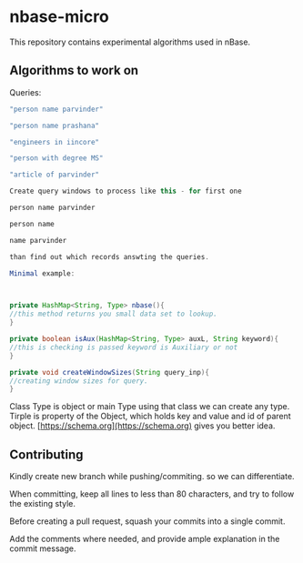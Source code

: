 nbase-micro
====================
This repository contains experimental algorithms used in nBase.

Algorithms to work on
-----
Queries:
```JAVA
"person name parvinder"

"person name prashana"

"engineers in iincore"

"person with degree MS"

"article of parvinder"

Create query windows to process like this - for first one

person name parvinder

person name

name parvinder

than find out which records answting the queries.

Minimal example:



private HashMap<String, Type> nbase(){
//this method returns you small data set to lookup.
}

private boolean isAux(HashMap<String, Type> auxL, String keyword){
//this is checking is passed keyword is Auxiliary or not 
}

private void createWindowSizes(String query_inp){
//creating window sizes for query.
}

```

Class Type is object or main Type using that class we can create any type. Tirple is property of the Object, which holds key and value and id of parent object.
[https://schema.org](https://schema.org) gives you better idea.


Contributing
------------

Kindly create new branch while pushing/commiting. so we can differentiate.

When committing, keep all lines to less than 80 characters, and try to
follow the existing style.

Before creating a pull request, squash your commits into a single commit.

Add the comments where needed, and provide ample explanation in the
commit message.
